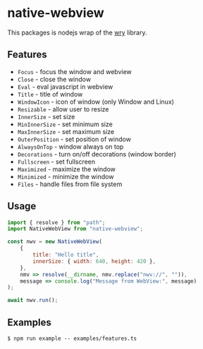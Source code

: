 # native-webview

This packages is nodejs wrap of the [wry](https://github.com/tauri-apps/wry) library.

## Features

- `Focus` - focus the window and webview
- `Close` - close the window
- `Eval` - eval javascript in webview
- `Title` - title of window
- `WindowIcon` - icon of window (only Window and Linux)
- `Resizable` - allow user to resize
- `InnerSize` - set size
- `MinInnerSize` - set minimum size
- `MaxInnerSize` - set maximum size
- `OuterPosition` - set position of window
- `AlwaysOnTop` - window always on top
- `Decorations` - turn on/off decorations (window border)
- `Fullscreen` - set fullscreen
- `Maximized` - maximize the window
- `Minimized` - minimize the window
- `Files` - handle files from file system

## Usage

```js
import { resolve } from "path";
import NativeWebView from "native-webview";

const nwv = new NativeWebView(
    {
        title: "Hello title",
        innerSize: { width: 640, height: 420 },
    },
    nmv => resolve(__dirname, nmv.replace("nwv://", "")),
    message => console.log("Message from WebView:", message)
);

await nwv.run();
```

## Examples

    $ npm run example -- examples/features.ts

